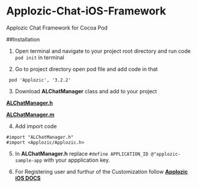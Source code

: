 # Applozic-Chat-iOS-Framework
Applozic Chat Framework for Cocoa Pod

##Installation

1) Open terminal and navigate to your project root directory and run code ```pod init``` in terminal


2) Go to project directory open pod file and add code in that

```
 pod 'Applozic', '3.2.2'
```


3) Download **ALChatManager** class and add to your project
  
[**ALChatManager.h**](https://raw.githubusercontent.com/AppLozic/Applozic-iOS-SDK/master/sample-with-framework/applozicdemo/ALChatManager.h)        

[**ALChatManager.m**](https://raw.githubusercontent.com/AppLozic/Applozic-iOS-SDK/master/sample-with-framework/applozicdemo/ALChatManager.m)


4) Add import code

```
#import "ALChatManager.h"
#import <Applozic/Applozic.h>
```


5) In **ALChatManager.h** replace ``` #define APPLICATION_ID @"applozic-sample-app ``` with your appplication key.


6) For Registering user and furthur of the Customization follow [**Applozic iOS DOCS**](https://www.applozic.com/docs/ios-chat-sdk.html#step-2-login-register-user)
